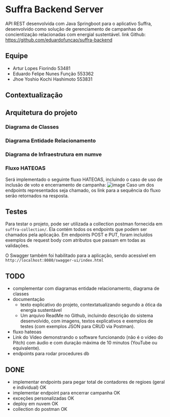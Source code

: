 # Suffra Backend Server
API REST desenvolvida com Java Springboot para o aplicativo Suffra, 
desenvolvido como solução de gerenciamento de campanhas de concientização relacionadas com energial sustentável.
link Github: https://github.com/eduardofuncao/suffra-backend

## Equipe
- Artur Lopes Fiorindo         53481 
- Eduardo Felipe Nunes Função  553362 
- Jhoe Yoshio Kochi Hashimoto  553831

## Contextualização

## Arquitetura do projeto

### Diagrama de Classes

### Diagrama Entidade Relacionamento

### Diagrama de Infraestrutura em numve

### Fluxo HATEOAS
Será implementado o seguinte fluxo HATEOAS, incluindo o caso de uso de inclusão de voto e encerramento de campanha:
![image](https://github.com/user-attachments/assets/e4ba7923-0677-4789-8bb9-7ecf0b071fc8)
Caso um dos endpoints representados seja chamado, os link para a sequência do fluxo serão retornados na resposta.

## Testes
Para testar o projeto, pode ser utilizada a collection postman fornecida em `suffra-collection/`. Ela contém todos os endpoints que podem ser chamados pela aplicação. 
Em endpoints POST e PUT, foram incluídos exemplos de request body com atributos que passam em todas as validações.

O Swagger também foi habilitado para a aplicação, sendo acessível em `http://localhost:8080/swagger-ui/index.html`

## TODO
- complementar com diagramas entidade relacionamento, diagrama de classes
- documentação
  - texto explicativo do projeto, contextatualizando segundo a ótica da energia sustentável
  - Um arquivo ReadMe no Github, incluindo descrição do sistema desenvolvido, com imagens,
    textos explicativos e exemplos de testes (com exemplos JSON para CRUD via Postman).
- fluxo hateoas
- Link do Vídeo demonstrando o software funcionando (não é o vídeo do Pitch) com áudio e
  com duração máxima de 10 minutos (YouTube ou equivalente).
- endpoints para rodar procedures db

## DONE
- implementar endpoints para pegar total de contadores de regioes (geral e individual) OK
- implementar endpoint para encerrar campanha OK
- exceções personalizadas OK
- deploy em nuvem OK
- collection do postman OK
